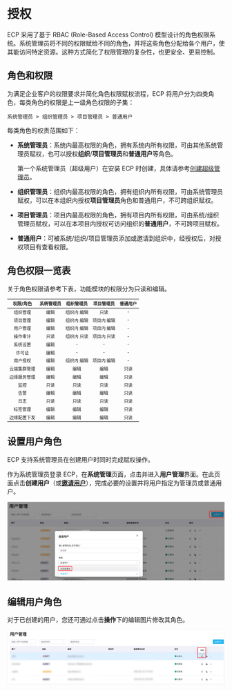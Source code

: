 # 授权

ECP 采用了基于 RBAC (Role-Based Access Control) 模型设计的角色权限系统。系统管理员将不同的权限赋给不同的角色，并将这些角色分配给各个用户，使其能访问特定资源。这种方式简化了权限管理的复杂性，也更安全、更易控制。

## 角色和权限

为满足企业客户的权限要求并简化角色权限赋权流程，ECP 将用户分为四类角色，每类角色的权限是上一级角色权限的子集：

```
系统管理员 > 组织管理员 > 项目管理员 > 普通用户
```

每类角色的权责范围如下：

- **系统管理员**：系统内最高权限的角色，拥有系统内所有权限，可由其他系统管理员赋权，也可以授权**组织**/**项目管理员**和**普通用户**等角色。

  第一个系统管理员（超级用户）在安装 ECP 时创建，具体请参考[创建超级管理员](../install/install_ecp_on_linux.md#创建超级管理员)。  

- **组织管理员**：组织内最高权限的角色，拥有组织内所有权限，可由系统管理员赋权，可以在本组织内授权**项目管理员**角色和普通用户，不可跨组织赋权。  

- **项目管理员**：项目内最高权限的角色，拥有项目内所有权限，可由系统/组织管理员赋权，可以在本项目内授权可访问组织的**普通用户**，不可跨项目赋权。  

- **普通用户**：可被系统/组织/项目管理员添加或邀请到组织中，经授权后，对授权项目有查看权限。

## 角色权限一览表

关于角色权限请参考下表，功能模块的权限分为只读和编辑。

<font size=1>

|  权限/角色   | 系统管理员 | 组织管理员  | 项目管理员  | 普通用户 |
| :----------: | :--------: | :---------: | :---------: | :------: |
|   组织管理   |    编辑    | 组织内 编辑 |    只读     |    -     |
|   项目管理   |    编辑    | 组织内 编辑 | 项目内 编辑 |    -     |
|   用户管理   |    编辑    | 组织内 编辑 | 项目内 编辑 |    -     |
|   操作审计   |    只读    | 组织内 只读 | 项目内 只读 |    -     |
|   系统设置   |    编辑    |      -      |      -      |    -     |
|    许可证    |    编辑    |      -      |      -      |    -     |
|   用户授权   |    编辑    | 组织内 编辑 | 项目内 编辑 |    -     |
| 云端集群管理 |    编辑    |    编辑     |    编辑     |   只读   |
| 边缘服务管理 |    编辑    |    编辑     |    编辑     |   只读   |
|     监控     |    只读    |    只读     |    只读     |   只读   |
|     告警     |    编辑    |    编辑     |    编辑     |   只读   |
|     日志     |    只读    |    只读     |    只读     |   只读   |
|   标签管理   |    编辑    |    编辑     |    编辑     |   只读   |
| 边缘配置下发 |    编辑    |    编辑     |    编辑     |   只读   |

</font> 

## 设置用户角色

ECP 支持系统管理员在创建用户时同时完成赋权操作。

作为系统管理员登录 ECP，在**系统管理**页面，点击并进入**用户管理**界面。在此页面点击**创建用户**（或[**邀请用户**](../system_admin/user_management.md#邀请用户)），完成必要的设置并将用户指定为管理员或普通用户。

![](./_assets/sys_admin.png)  

## 编辑用户角色

对于已创建的用户，您还可通过点击**操作**下的编辑图片修改其角色。

![image-20230529183339177](./_assets/edit-user-role.png)



